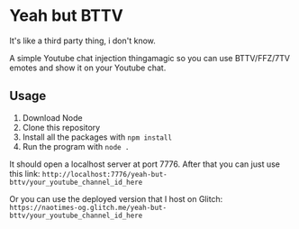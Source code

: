 # Yeah but BTTV
It's like a third party thing, i don't know.

A simple Youtube chat injection thingamagic so you can use BTTV/FFZ/7TV emotes and show it on your Youtube chat.

## Usage

1. Download Node
2. Clone this repository
3. Install all the packages with `npm install`
4. Run the program with `node .`

It should open a localhost server at port 7776.
After that you can just use this link: `http://localhost:7776/yeah-but-bttv/your_youtube_channel_id_here`

Or you can use the deployed version that I host on Glitch: `https://naotimes-og.glitch.me/yeah-but-bttv/your_youtube_channel_id_here`
